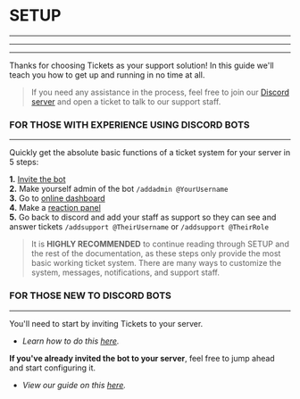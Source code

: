 # SETUP  
***
***
***

Thanks for choosing Tickets as your support solution! In this guide we'll teach you how to get up and running in no time at all.  
  
> If you need any assistance in the process, feel free to join our [Discord server](https://discord.com/invite/VtV3rSk) and open a ticket to talk to our support staff.  

### FOR THOSE WITH EXPERIENCE USING DISCORD BOTS
***
Quickly get the absolute basic functions of a ticket system for your server in 5 steps:

**1.** [Invite the bot](https://invite.ticketsbot.net)   
**2.** Make yourself admin of the bot `/addadmin @YourUsername`  
**3.** Go to [online dashboard](https://panel.ticketsbot.net)  
**4.** Make a [reaction panel](./panels.md)  
**5.** Go back to discord and add your staff as support so they can see and answer tickets `/addsupport @TheirUsername` or `/addsupport @TheirRole` 

> It is **HIGHLY RECOMMENDED** to continue reading through SETUP and the rest of the documentation, as these steps only provide the most basic working ticket system. There are many ways to customize the system, messages, notifications, and support staff.

### FOR THOSE NEW TO DISCORD BOTS
***

You'll need to start by inviting Tickets to your server. 
- *Learn how to do this [here](../setup/invite.md).*

**If you've already invited the bot to your server**, feel free to jump ahead and start configuring it. 
- *View our guide on this [here](../setup/configuration.md).*
